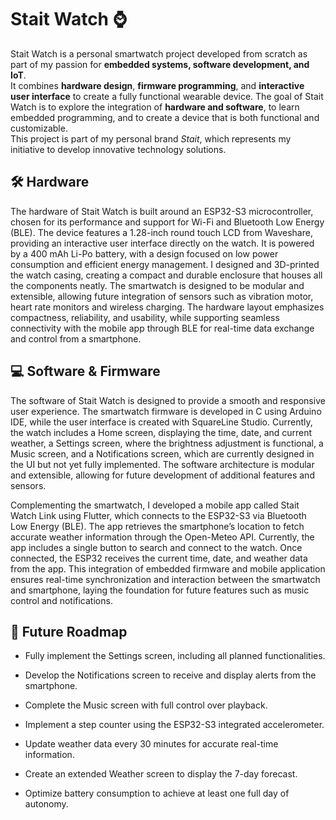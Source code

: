 # Stait Watch ⌚

Stait Watch is a personal smartwatch project developed from scratch as part of my passion for **embedded systems, software development, and IoT**.  
It combines **hardware design**, **firmware programming**, and **interactive user interface** to create a fully functional wearable device.
The goal of Stait Watch is to explore the integration of **hardware and software**, to learn embedded programming, and to create a device that is both functional and customizable.  
This project is part of my personal brand *Stait*, which represents my initiative to develop innovative technology solutions.

## 🛠️ Hardware

The hardware of Stait Watch is built around an ESP32-S3 microcontroller, chosen for its performance and support for Wi-Fi and Bluetooth Low Energy (BLE). The device features a 1.28-inch round touch LCD from Waveshare, providing an interactive user interface directly on the watch. It is powered by a 400 mAh Li-Po battery, with a design focused on low power consumption and efficient energy management. I designed and 3D-printed the watch casing, creating a compact and durable enclosure that houses all the components neatly. The smartwatch is designed to be modular and extensible, allowing future integration of sensors such as vibration motor, heart rate monitors and wireless charging. The hardware layout emphasizes compactness, reliability, and usability, while supporting seamless connectivity with the mobile app through BLE for real-time data exchange and control from a smartphone.

## 💻 Software & Firmware

The software of Stait Watch is designed to provide a smooth and responsive user experience. The smartwatch firmware is developed in C using Arduino IDE, while the user interface is created with SquareLine Studio. Currently, the watch includes a Home screen, displaying the time, date, and current weather, a Settings screen, where the brightness adjustment is functional, a Music screen, and a Notifications screen, which are currently designed in the UI but not yet fully implemented. The software architecture is modular and extensible, allowing for future development of additional features and sensors.

Complementing the smartwatch, I developed a mobile app called Stait Watch Link using Flutter, which connects to the ESP32-S3 via Bluetooth Low Energy (BLE). The app retrieves the smartphone’s location to fetch accurate weather information through the Open-Meteo API. Currently, the app includes a single button to search and connect to the watch. Once connected, the ESP32 receives the current time, date, and weather data from the app. This integration of embedded firmware and mobile application ensures real-time synchronization and interaction between the smartwatch and smartphone, laying the foundation for future features such as music control and notifications.

## 🎯 Future Roadmap

- Fully implement the Settings screen, including all planned functionalities.

- Develop the Notifications screen to receive and display alerts from the smartphone.

- Complete the Music screen with full control over playback.

- Implement a step counter using the ESP32-S3 integrated accelerometer.

- Update weather data every 30 minutes for accurate real-time information.

- Create an extended Weather screen to display the 7-day forecast.

- Optimize battery consumption to achieve at least one full day of autonomy.
